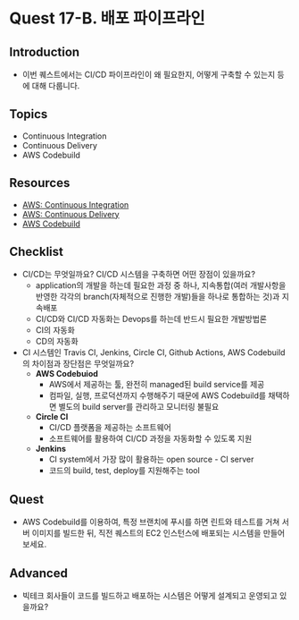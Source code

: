 # Quest 17-B. 배포 파이프라인

## Introduction

- 이번 퀘스트에서는 CI/CD 파이프라인이 왜 필요한지, 어떻게 구축할 수 있는지 등에 대해 다룹니다.

## Topics

- Continuous Integration
- Continuous Delivery
- AWS Codebuild

## Resources

- [AWS: Continuous Integration](https://aws.amazon.com/ko/devops/continuous-integration/)
- [AWS: Continuous Delivery](https://aws.amazon.com/ko/devops/continuous-delivery/)
- [AWS Codebuild](https://aws.amazon.com/ko/codebuild/getting-started/)

## Checklist

- CI/CD는 무엇일까요? CI/CD 시스템을 구축하면 어떤 장점이 있을까요?
  - application의 개발을 하는데 필요한 과정 중 하나, 지속통합(여러 개발사항을 반영한 각각의 branch(자체적으로 진행한 개발)들을 하나로 통합하는 것)과 지속배포
  - CI/CD와 CI/CD 자동화는 Devops를 하는데 반드시 필요한 개발방법론
  - CI의 자동화
  - CD의 자동화
- CI 시스템인 Travis CI, Jenkins, Circle CI, Github Actions, AWS Codebuild 의 차이점과 장단점은 무엇일까요?
  - **AWS Codebuiod**
    - AWS에서 제공하는 툴, 완전히 managed된 build service를 제공
    - 컴파일, 실행, 프로덕션까지 수행해주기 때문에 AWS Codebuild를 채택하면 별도의 build server를 관리하고 모니터링 불필요
  - **Circle CI**
    - CI/CD 플랫폼을 제공하는 소프트웨어
    - 소프트웨어를 활용하여 CI/CD 과정을 자동화할 수 있도록 지원
  - **Jenkins**
    - CI system에서 가장 많이 활용하는 open source - CI server
    - 코드의 build, test, deploy를 지원해주는 tool

## Quest

- AWS Codebuild를 이용하여, 특정 브랜치에 푸시를 하면 린트와 테스트를 거쳐 서버 이미지를 빌드한 뒤, 직전 퀘스트의 EC2 인스턴스에 배포되는 시스템을 만들어 보세요.

## Advanced

- 빅테크 회사들이 코드를 빌드하고 배포하는 시스템은 어떻게 설계되고 운영되고 있을까요?
